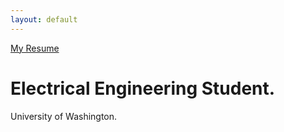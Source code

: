 ```yaml
---
layout: default
---
```


[My Resume](./assets/JASResume2023.pdf)

# Electrical Engineering Student.
University of Washington.